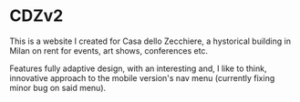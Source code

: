 # CDZv2
This is a website I created for Casa dello Zecchiere, a hystorical building in Milan on rent for events, art shows, 
conferences etc. 

Features fully adaptive design, with an interesting and, I like to think, innovative approach to the mobile 
version's nav menu (currently fixing minor bug on said menu).
